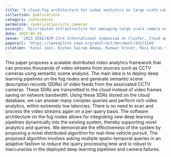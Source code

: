 ```yaml
---
title: "A cloud-fog architecture for video analytics on large scale camera networks using semantic scene analysis"
collection: publications
category: conferences
permalink: /publication/cctv_cameras
excerpt: 'Distributed infrastructure for managing large scale camera networks.'
date: 2023-05-01
venue: '2023 IEEE/ACM 23rd International Symposium on Cluster, Cloud and Internet Computing (CCGrid)'
paperurl: 'https://ieeexplore.ieee.org/abstract/document/10171548'
citation: 'Kunal Jain, Kishan Sairam Adapa, Kunwar Grover, Ravi Kiran Sarvadevabhatla and Suresh Purini, "A Cloud-Fog Architecture for Video Analytics on Large Scale Camera Networks Using Semantic Scene Analysis," 2023 IEEE/ACM 23rd International Symposium on Cluster, Cloud and Internet Computing (CCGrid), Bangalore, India, 2023, pp. 513-523, doi: 10.1109/CCGrid57682.2023.00054.'
---
```


This paper proposes a scalable distributed video analytics framework that can process thousands of video streams from sources such as CCTV cameras using semantic scene analysis. The main idea is to deploy deep learning pipelines on the fog nodes and generate semantic scene description records (SDRs) of video feeds from the associated CCTV cameras. These SDRs are transmitted to the cloud instead of video frames saving on network bandwidth. Using these SDRs stored on the cloud database, we can answer many complex queries and perform rich video analytics, within extremely low latencies. There is no need to scan and process the video streams again on a per query basis. The software architecture on the fog nodes allows for integrating new deep learning pipelines dynamically into the existing system, thereby supporting novel analytics and queries. We demonstrate the effectiveness of the system by proposing a novel distributed algorithm for real-time vehicle pursuit. The proposed algorithm involves asking multiple spatio-temporal queries in an adaptive fashion to reduce the query processing time and is robust to inaccuracies in the deployed deep learning pipelines and camera failures.
